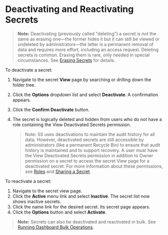 [title]: # "Deleting and Undeleting Secrets"
[tags]: # "Secret"
[priority]: # "1000"

# Deactivating and Reactivating Secrets

> **Note:** Deactivating (previously called "deleting") a secret is *not* the same as erasing one—the former hides it but it can still be viewed or undeleted by administrators—the latter is a permanent removal of data and requires more effort, including an access request. Deleting secrets is common. Erasing them is rare, only needed in special circumstances. See [Erasing Secrets](../erasing-secrets/index.md) for details.

To deactivate a secret:

1. Navigate to the secret **View** page by searching or drilling down the folder tree.

1. Click the **Options** dropdown list and select **Deactivate**. A confirmation appears.

1. Click the **Confirm Deactivate** button.

1. The secret is logically deleted and hidden from users who do not have a role containing the View Deactivated Secrets permission.

   > Note: SS uses deactivations to maintain the audit history for all data. However, deactivated secrets are still accessible by administrators (like a permanent Recycle Bin) to ensure that audit history is maintained and to support recovery. A user must have the View Deactivated Secrets permission in addition to Owner permission on a secret to access the secret View page for a deactivated secret. For more information about these permissions, see [Roles](../../../roles/index.md) and [Sharing a Secret](../sharing-secrets/index.md).

To reactivate a secret:

1. Navigate to the secret view page.
1. Click the **Active** menu link and select **Inactive**. The secret list now shows inactive secrets.
1. Click the name link for the desired secret. Its secret page appears.
1. Click the **Options** button and select **Activate**.

> **Note:** Secrets can also be deactivated and reactivated in bulk. See [Running Dashboard Bulk Operations](../../../application-administration/application-dashboard/index.md#running-dashboard-bulk-operations).
